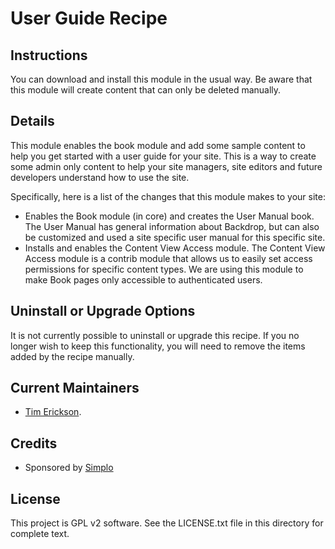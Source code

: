 # User Guide Recipe

## Instructions

You can download and install this module in the usual way. Be aware that this module will create content that can only be deleted manually. 

## Details

This module enables the book module and add some sample content to help you get started with a user guide for your site. This is a way to create some admin only content to help your site managers, site editors and future developers understand how to use the site.

Specifically, here is a list of the changes that this module makes to your site:

- Enables the Book module (in core) and creates the User Manual book. The User Manual has general information about Backdrop, but can also be customized and used a site specific user manual for this specific site. 
- Installs and enables the Content View Access module. The Content View Access module is a contrib module that allows us to easily set access permissions for specific content types. We are using this module to make Book pages only accessible to authenticated users.

Uninstall or Upgrade Options
----------------------------

It is not currently possible to uninstall or upgrade this recipe.
If you no longer wish to keep this functionality, you will need 
to remove the items added by the recipe manually.


Current Maintainers
-------------------

- [Tim Erickson](https://github.com/stpaultim).

Credits
-------

- Sponsored by [Simplo](https://www.simplo.site)

License
-------

This project is GPL v2 software. 
See the LICENSE.txt file in this directory for complete text.
